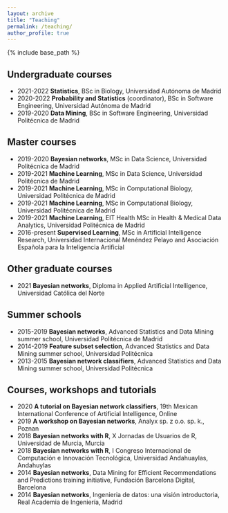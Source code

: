 ```yaml
---
layout: archive
title: "Teaching"
permalink: /teaching/
author_profile: true
---
```


{% include base_path %}

## Undergraduate courses

- 2021-2022 **Statistics**, BSc in Biology, Universidad Autónoma de Madrid
- 2020-2022 **Probability and Statistics** (coordinator), BSc in Software Engineering, Universidad Autónoma de Madrid 
- 2019-2020 **Data Mining**, BSc in Software Engineering, Universidad Politécnica de Madrid 
<!-- decision support -->

## Master courses

- 2019-2020 **Bayesian networks**, MSc in Data Science, Universidad Politécnica de Madrid
- 2019-2021 **Machine Learning**, MSc in Data Science, Universidad Politécnica de Madrid
- 2019-2021 **Machine Learning**, MSc in Computational Biology, Universidad Politécnica de Madrid
- 2019-2021 **Machine Learning**, MSc in Computational Biology, Universidad Politécnica de Madrid
- 2019-2021 **Machine Learning**, EIT Health MSc in Health & Medical Data Analytics, Universidad Politécnica de Madrid 
- 2016-present **Supervised Learning**, MSc in Artificial Intelligence Research, Universidad Internacional Menéndez Pelayo and Asociación Española para la Inteligencia Artificial 

## Other graduate courses
- 2021 **Bayesian networks**, Diploma in Applied Artificial Intelligence, Universidad Católica del Norte 

## Summer schools

- 2015-2019 **Bayesian networks**, Advanced Statistics and Data Mining summer school, Universidad Politécnica
de Madrid
- 2014-2019 **Feature subset selection**, Advanced Statistics and Data Mining summer school, Universidad Politécnica
- 2013-2015 **Bayesian network classifiers**, Advanced Statistics and Data Mining summer school, Universidad Politécnica


## Courses, workshops and tutorials

- 2020 **A tutorial on Bayesian network classifiers**, 19th Mexican International Conference of Artificial Intelligence, Online 
- 2019 **A workshop on Bayesian networks**, Analyx sp. z o.o. sp. k., Poznan 
- 2018 **Bayesian networks with R**, X Jornadas de Usuarios de R, Universidad de Murcia, Murcia
- 2018 **Bayesian networks with R**, I Congreso Internacional de Computación e Innovación Tecnológica, Universidad Andahuaylas, Andahuylas
- 2014 **Bayesian networks**, Data Mining for Efficient Recommendations and Predictions training initiative, Fundación Barcelona Digital, Barcelona
- 2014 **Bayesian networks**, Ingenieria de datos: una visión introductoria, Real Academia de Ingenierı́a, Madrid


